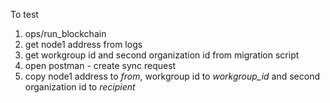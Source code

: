 To test

1. ops/run_blockchain
2. get node1 address from logs
3. get workgroup id and second organization id from migration script
4. open postman - create sync request
5. copy node1 address to *from*, workgroup id to *workgroup_id* and second organization id to *recipient*
